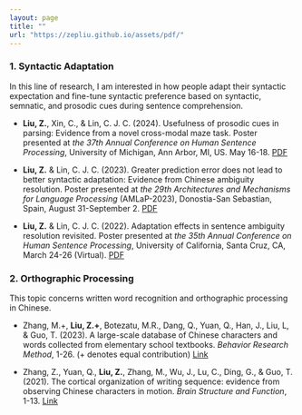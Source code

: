 ```yaml
---
layout: page
title: ""
url: "https://zepliu.github.io/assets/pdf/"
---
```


### 1. Syntactic Adaptation

In this line of research, I am interested in how people adapt their syntactic expectation and fine-tune syntactic preference based on syntactic, semnatic, and prosodic cues during sentence comprehension. 

- **Liu, Z.**, Xin, C., & Lin, C. J. C. (2024). Usefulness of prosodic cues in parsing: Evidence from a novel cross-modal maze task. Poster presented at *the 37th Annual Conference on Human Sentence Processing*, University of Michigan, Ann Arbor, MI, US. May 16-18. [PDF](https://zepliu.github.io/assets/pdf/HSP24.pdf)

- **Liu, Z.** & Lin, C. J. C. (2023). Greater prediction error does not lead to better syntactic adaptation: Evidence from Chinese ambiguity resolution. Poster presented at *the 29th Architectures and Mechanisms for Language Processing* (AMLaP-2023), Donostia-San Sebastian, Spain, August 31-September 2. [PDF](https://zepliu.github.io/assets/pdf/AMLaP23.pdf)

- **Liu, Z.** & Lin, C. J. C. (2022). Adaptation effects in sentence ambiguity resolution revisited. Poster presented at *the 35th Annual Conference on Human Sentence Processing*, University of California, Santa Cruz, CA, March 24-26 (Virtual). [PDF](https://zepliu.github.io/assets/pdf/HSP22.pdf)

### 2. Orthographic Processing

This topic concerns written word recognition and orthographic processing in Chinese. 

- Zhang, M.+, **Liu, Z.+**, Botezatu, M.R., Dang, Q., Yuan, Q., Han, J., Liu, L, & Guo, T. (2023). A large-scale database of Chinese characters and words collected from elementary school textbooks. *Behavior Research Method*, 1-26. (+ denotes equal contribution) [Link](https://link.springer.com/article/10.3758/s13428-023-02214-1)

- Zhang, Z., Yuan, Q., **Liu, Z.**, Zhang, M., Wu, J., Lu, C., Ding, G., & Guo, T. (2021). The cortical organization of writing sequence: evidence from observing Chinese characters in motion. *Brain Structure and Function*, 1-13. [Link](https://link.springer.com/article/10.1007/s00429-021-02276-x)
